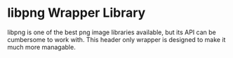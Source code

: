# libpng Wrapper Library

libpng is one of the best png image libraries available, but its API can be cumbersome to work with. This header only wrapper is designed to make it much more managable.